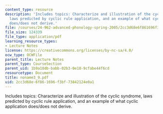 ```yaml
---
content_type: resource
description: 'Includes topics: Characterize and illustration of the cyclic syndrome,
  laws predicted by cyclic rule application, and an example of what cyclic application
  does/does not derive.'
file: /courses/24-962-advanced-phonology-spring-2005/2cc3d68e6f861696f3bf73842124e0a1_noname3_9.pdf
file_size: 124339
file_type: application/pdf
learning_resource_types:
- Lecture Notes
license: https://creativecommons.org/licenses/by-nc-sa/4.0/
ocw_type: OCWFile
parent_title: Lecture Notes
parent_type: CourseSection
parent_uid: 1b9a18db-babb-02b3-0e18-9cfabe44f6cd
resourcetype: Document
title: noname3_9.pdf
uid: 2cc3d68e-6f86-1696-f3bf-73842124e0a1
---
```

Includes topics: Characterize and illustration of the cyclic syndrome, laws predicted by cyclic rule application, and an example of what cyclic application does/does not derive.
